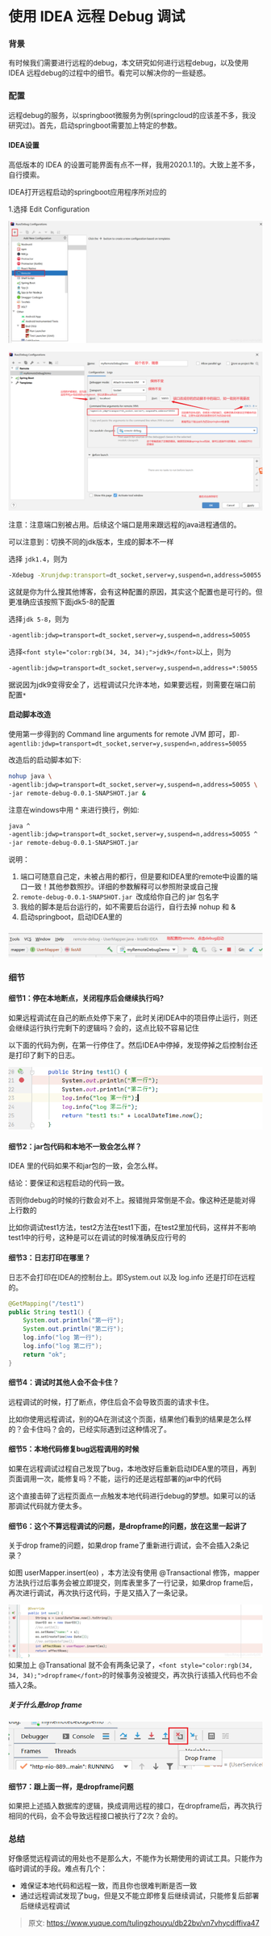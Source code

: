 # 使用 IDEA 远程 Debug 调试

### <font style="color:rgb(34, 34, 34);">背景</font>
<font style="color:rgb(34, 34, 34);">有时候我们需要进行远程的debug，本文研究如何进行远程debug，以及使用 IDEA 远程debug的过程中的细节。看完可以解决你的一些疑惑。</font>

### <font style="color:rgb(34, 34, 34);">配置</font>
<font style="color:rgb(34, 34, 34);">远程debug的服务，以springboot微服务为例(springcloud的应该差不多，我没研究过)。首先，启动springboot需要加上特定的参数。</font>

#### <font style="color:rgb(34, 34, 34);">IDEA设置</font>
<font style="color:rgb(34, 34, 34);">高低版本的 IDEA 的设置可能界面有点不一样，我用2020.1.1的。大致上差不多，自行摸索。</font>

<font style="color:rgb(34, 34, 34);">IDEA打开远程启动的springboot应用程序所对应的</font>

<font style="color:rgb(34, 34, 34);">1.选择 Edit Configuration</font>

![1684151235511-0a25c00c-d00b-490a-a60a-fd37d30044aa.png](./img/e8vpKIqhGMmUeW0o/1684151235511-0a25c00c-d00b-490a-a60a-fd37d30044aa-074820.png)

![1684151240305-85abe69c-d710-4bae-a455-158314b81dd3.png](./img/e8vpKIqhGMmUeW0o/1684151240305-85abe69c-d710-4bae-a455-158314b81dd3-058223.png)

注意：注意端口别被占用。后续这个端口是用来跟远程的java进程通信的。

可以注意到：切换不同的jdk版本，生成的脚本不一样

选择 `jdk1.4`，则为

```bash
-Xdebug -Xrunjdwp:transport=dt_socket,server=y,suspend=n,address=50055
```

这就是你为什么搜其他博客，会有这种配置的原因，其实这个配置也是可行的。但更准确应该按照下面jdk5-8的配置

选择`jdk 5-8`，则为

```bash
-agentlib:jdwp=transport=dt_socket,server=y,suspend=n,address=50055
```

<font style="color:rgb(34, 34, 34);">选择</font>`<font style="color:rgb(34, 34, 34);">jdk9</font>`<font style="color:rgb(34, 34, 34);">以上，则为</font>

```bash
-agentlib:jdwp=transport=dt_socket,server=y,suspend=n,address=*:50055
```

据说因为jdk9变得安全了，远程调试只允许本地，如果要远程，则需要在端口前配置`*`

#### <font style="color:rgb(34, 34, 34);">启动脚本改造</font>
使用第一步得到的 Command line arguments for remote JVM 即可，即`-agentlib:jdwp=transport=dt_socket,server=y,suspend=n,address=50055`

改造后的启动脚本如下:

```bash
nohup java \
-agentlib:jdwp=transport=dt_socket,server=y,suspend=n,address=50055 \
-jar remote-debug-0.0.1-SNAPSHOT.jar &
```

<font style="color:rgb(34, 34, 34);">注意在windows中用 ^ 来进行换行，例如:</font>

```bash
java ^
-agentlib:jdwp=transport=dt_socket,server=y,suspend=n,address=50055 ^
-jar remote-debug-0.0.1-SNAPSHOT.jar
```

说明：

1. 端口可随意自己定，未被占用的都行，但是要和IDEA里的remote中设置的端口一致！其他参数照抄。详细的参数解释可以参照附录或自己搜
2. `remote-debug-0.0.1-SNAPSHOT.jar `改成给你自己的 jar 包名字
3. 我给的脚本是后台运行的，如不需要后台运行，自行去掉 nohup 和 &
4. 启动springboot，启动IDEA里的

### ![1684151411490-b9ebdf09-5e45-49a5-8403-1c5aec48e0d0.png](./img/e8vpKIqhGMmUeW0o/1684151411490-b9ebdf09-5e45-49a5-8403-1c5aec48e0d0-075781.png)
### <font style="color:rgb(34, 34, 34);">细节</font>
#### <font style="color:rgb(34, 34, 34);">细节1：停在本地断点，关闭程序后会继续执行吗?</font>
如果远程调试在自己的断点处停下来了，此时关闭IDEA中的项目停止运行，则还会继续运行执行完剩下的逻辑吗？会的，这点比较不容易记住

以下面的代码为例，在第一行停住了。然后IDEA中停掉，发现停掉之后控制台还是打印了剩下的日志。

![1684151437805-1c1144cc-6a6f-4170-b3a0-cb16fac63380.png](./img/e8vpKIqhGMmUeW0o/1684151437805-1c1144cc-6a6f-4170-b3a0-cb16fac63380-388320.png)

#### <font style="color:rgb(34, 34, 34);">细节2：jar包代码和本地不一致会怎么样？</font>
IDEA 里的代码如果不和jar包的一致，会怎么样。

结论：要保证和远程启动的代码一致。

否则你debug的时候的行数会对不上。报错抛异常倒是不会。像这种还是能对得上行数的

比如你调试test1方法，test2方法在test1下面，在test2里加代码，这样并不影响test1中的行号，这种是可以在调试的时候准确反应行号的

#### <font style="color:rgb(34, 34, 34);">细节3：日志打印在哪里？</font>
<font style="color:rgb(34, 34, 34);">日志不会打印在IDEA的控制台上。即System.out 以及 log.info 还是打印在远程的。</font>

```java
@GetMapping("/test1")
public String test1() {
    System.out.println("第一行");
    System.out.println("第二行");
    log.info("log 第一行");
    log.info("log 第二行");
    return "ok";
}
```

#### <font style="color:rgb(34, 34, 34);">细节4：调试时其他人会不会卡住？</font>
远程调试的时候，打了断点，停住后会不会导致页面的请求卡住。

比如你使用远程调试，别的QA在测试这个页面，结果他们看到的结果是怎么样的？会卡住吗？会的，已经实际遇到过这种情况了。

#### 细节5：本地代码修复bug远程调用的时候
如果在远程调试过程自己发现了bug，本地改好后重新启动IDEA里的项目，再到页面调用一次，能修复吗？不能，运行的还是远程部署的jar中的代码

这个直接击碎了远程页面点一点触发本地代码进行debug的梦想。如果可以的话那调试代码就方便太多。

#### <font style="color:rgb(34, 34, 34);">细节6：这个不算远程调试的问题，是dropframe的问题，放在这里一起讲了</font>
关于drop frame的问题，如果drop frame了重新进行调试，会不会插入2条记录？

如图 userMapper.insert(eo) ，本方法没有使用 @Transactional 修饰，mapper方法执行过后事务会被立即提交，则库表里多了一行记录，如果drop frame后，再次进行调试，再次执行这代码，于是又插入了一条记录。

![1684151533533-2daa089a-9f15-4438-868a-53f348287f49.png](./img/e8vpKIqhGMmUeW0o/1684151533533-2daa089a-9f15-4438-868a-53f348287f49-581792.png)  
<font style="color:rgb(34, 34, 34);">如果加上 @Transational 就不会有两条记录了，</font>`<font style="color:rgb(34, 34, 34);">dropframe</font>`<font style="color:rgb(34, 34, 34);">的时候事务没被提交，再次执行该插入代码也不会插入2条。</font>

##### <font style="color:rgb(34, 34, 34);">关于什么是drop frame</font>
![1684151559430-531da4b9-b32b-4e67-8ec0-9f1a4b41e132.png](./img/e8vpKIqhGMmUeW0o/1684151559430-531da4b9-b32b-4e67-8ec0-9f1a4b41e132-339941.png)

#### <font style="color:rgb(34, 34, 34);">细节7：跟上面一样，是dropframe问题</font>
<font style="color:rgb(34, 34, 34);">如果把上述插入数据库的逻辑，换成调用远程的接口，在dropframe后，再次执行相同的代码，会不会导致远程接口被执行了2次？会的。</font>

### 总结
好像感觉远程调试的用处也不是那么大，不能作为长期使用的调试工具。只能作为临时调试的手段。难点有几个：

+ 难保证本地代码和远程一致，而且你也很难判断是否一致
+ 通过远程调试发现了bug，但是又不能立即修复后继续调试，只能修复后部署后继续远程调试



> 原文: <https://www.yuque.com/tulingzhouyu/db22bv/vn7vhycdiffiva47>